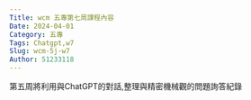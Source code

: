 ```yaml
---
Title: wcm 五專第七周課程內容
Date: 2024-04-01 
Category: 五專
Tags: Chatgpt,w7
Slug: wcm-5j-w7
Author: 51233118
---
```


第五周將利用與ChatGPT的對話,整理與精密機械觀的問題詢答紀錄

<!-- PELICAN_END_SUMMARY -->